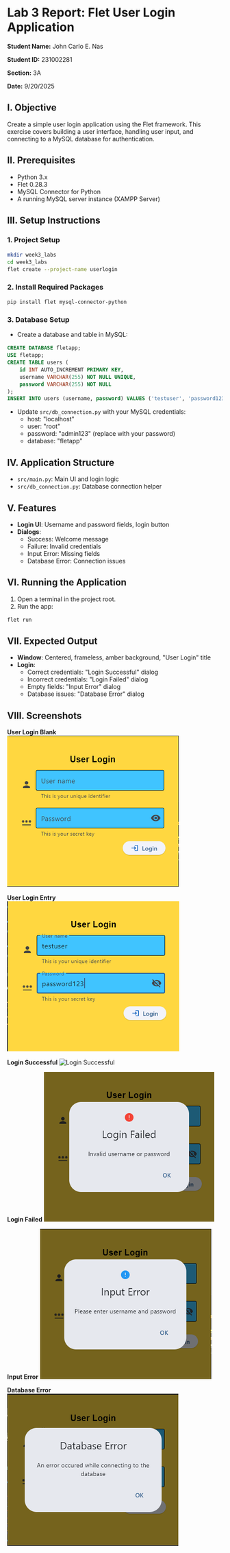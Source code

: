 # Lab 3 Report: Flet User Login Application

**Student Name:** John Carlo E. Nas

**Student ID:** 231002281

**Section:** 3A

**Date:** 9/20/2025


## I. Objective

Create a simple user login application using the Flet framework. This exercise covers building a user interface, handling user input, and connecting to a MySQL database for authentication.

## II. Prerequisites

- Python 3.x
- Flet 0.28.3
- MySQL Connector for Python
- A running MySQL server instance (XAMPP Server)

## III. Setup Instructions

### 1. Project Setup

```sh
mkdir week3_labs
cd week3_labs
flet create --project-name userlogin
```

### 2. Install Required Packages

```sh
pip install flet mysql-connector-python
```

### 3. Database Setup

- Create a database and table in MySQL:

```sql
CREATE DATABASE fletapp;
USE fletapp;
CREATE TABLE users (
	id INT AUTO_INCREMENT PRIMARY KEY,
	username VARCHAR(255) NOT NULL UNIQUE,
	password VARCHAR(255) NOT NULL
);
INSERT INTO users (username, password) VALUES ('testuser', 'password123');
```

- Update `src/db_connection.py` with your MySQL credentials:
  - host: "localhost"
  - user: "root"
  - password: "admin123" (replace with your password)
  - database: "fletapp"

## IV. Application Structure

- `src/main.py`: Main UI and login logic
- `src/db_connection.py`: Database connection helper

## V. Features

- **Login UI**: Username and password fields, login button
- **Dialogs**:
  - Success: Welcome message
  - Failure: Invalid credentials
  - Input Error: Missing fields
  - Database Error: Connection issues

## VI. Running the Application

1. Open a terminal in the project root.
2. Run the app:

```sh
flet run
```

## VII. Expected Output

- **Window**: Centered, frameless, amber background, "User Login" title
- **Login**:
  - Correct credentials: "Login Successful" dialog
  - Incorrect credentials: "Login Failed" dialog
  - Empty fields: "Input Error" dialog
  - Database issues: "Database Error" dialog

## VIII. Screenshots

**User Login Blank**
![User Login Blank](lab3_screenshots/user_login_blank.png)

**User Login Entry**
![User Login Entry](lab3_screenshots/user_login_entry.png)

**Login Successful**
![Login Successful](lab3_screenshots/login_sucessful.png)

**Login Failed**
![Login Failed](lab3_screenshots/login_failed.png)

**Input Error**
![Input Error](lab3_screenshots/input_error.png)

**Database Error**
![Database Error](lab3_screenshots/database_error.png)